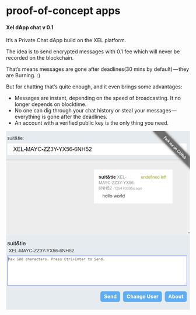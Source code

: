 # proof-of-concept apps

#### Xel dApp chat v 0.1

It’s a Private Chat dApp build on the XEL platform.

The idea is to send encrypted messages with 0.1 fee which will never be recorded on the blockchain.

That’s means messages are gone after deadlines(30 mins by default) — they are Burning. :)

But for chatting that’s quite enough, and it even brings some advantages:

* Messages are instant, depending on the speed of broadcasting. It no longer depends on blocktime.
* No one can dig through your chat history or steal your messages — everything is gone after the deadlines.
* An account with a verified public key is the only thing you need.

![chat](chat.png)
